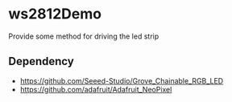 # ws2812Demo
Provide some method for driving the led strip
## Dependency
* https://github.com/Seeed-Studio/Grove_Chainable_RGB_LED
* https://github.com/adafruit/Adafruit_NeoPixel
